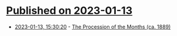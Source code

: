 # [Published on 2023-01-13](index.md)

* [2023-01-13, 15:30:20](https://news.ycombinator.com/item?id=34369074) - [The Procession of the Months (ca. 1889)](https://publicdomainreview.org/collection/crane-months)
